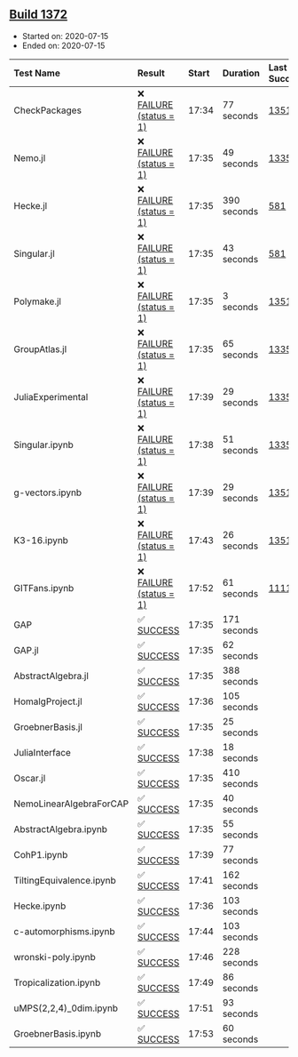 ## [Build 1372](https://oscarci.mathematik.uni-kl.de/job/oscar-julia-1.4/1372/)

* Started on: 2020-07-15
* Ended on: 2020-07-15

| Test Name    | Result | Start | Duration | Last Success | First Failure |
|:-------------|:-------|:------|:---------|:-------------|:--------------|
| CheckPackages | ❌ [FAILURE (status = 1)](https://oscarci.mathematik.uni-kl.de/job/oscar-julia-1.4/1372/artifact/logs/build-1372/CheckPackages.log) | 17:34 | 77 seconds | [1351](https://oscarci.mathematik.uni-kl.de/job/oscar-julia-1.4/1351/) | [1352](https://oscarci.mathematik.uni-kl.de/job/oscar-julia-1.4/1352/) |
| Nemo.jl | ❌ [FAILURE (status = 1)](https://oscarci.mathematik.uni-kl.de/job/oscar-julia-1.4/1372/artifact/logs/build-1372/Nemo.jl.log) | 17:35 | 49 seconds | [1335](https://oscarci.mathematik.uni-kl.de/job/oscar-julia-1.4/1335/) | [1336](https://oscarci.mathematik.uni-kl.de/job/oscar-julia-1.4/1336/) |
| Hecke.jl | ❌ [FAILURE (status = 1)](https://oscarci.mathematik.uni-kl.de/job/oscar-julia-1.4/1372/artifact/logs/build-1372/Hecke.jl.log) | 17:35 | 390 seconds | [581](https://oscarci.mathematik.uni-kl.de/job/oscar-julia-1.4/581/) | [582](https://oscarci.mathematik.uni-kl.de/job/oscar-julia-1.4/582/) |
| Singular.jl | ❌ [FAILURE (status = 1)](https://oscarci.mathematik.uni-kl.de/job/oscar-julia-1.4/1372/artifact/logs/build-1372/Singular.jl.log) | 17:35 | 43 seconds | [581](https://oscarci.mathematik.uni-kl.de/job/oscar-julia-1.4/581/) | [582](https://oscarci.mathematik.uni-kl.de/job/oscar-julia-1.4/582/) |
| Polymake.jl | ❌ [FAILURE (status = 1)](https://oscarci.mathematik.uni-kl.de/job/oscar-julia-1.4/1372/artifact/logs/build-1372/Polymake.jl.log) | 17:35 | 3 seconds | [1351](https://oscarci.mathematik.uni-kl.de/job/oscar-julia-1.4/1351/) | [1352](https://oscarci.mathematik.uni-kl.de/job/oscar-julia-1.4/1352/) |
| GroupAtlas.jl | ❌ [FAILURE (status = 1)](https://oscarci.mathematik.uni-kl.de/job/oscar-julia-1.4/1372/artifact/logs/build-1372/GroupAtlas.jl.log) | 17:35 | 65 seconds | [1335](https://oscarci.mathematik.uni-kl.de/job/oscar-julia-1.4/1335/) | [1336](https://oscarci.mathematik.uni-kl.de/job/oscar-julia-1.4/1336/) |
| JuliaExperimental | ❌ [FAILURE (status = 1)](https://oscarci.mathematik.uni-kl.de/job/oscar-julia-1.4/1372/artifact/logs/build-1372/JuliaExperimental.log) | 17:39 | 29 seconds | [1335](https://oscarci.mathematik.uni-kl.de/job/oscar-julia-1.4/1335/) | [1336](https://oscarci.mathematik.uni-kl.de/job/oscar-julia-1.4/1336/) |
| Singular.ipynb | ❌ [FAILURE (status = 1)](https://oscarci.mathematik.uni-kl.de/job/oscar-julia-1.4/1372/artifact/logs/build-1372/Singular.ipynb.log) | 17:38 | 51 seconds | [1335](https://oscarci.mathematik.uni-kl.de/job/oscar-julia-1.4/1335/) | [1336](https://oscarci.mathematik.uni-kl.de/job/oscar-julia-1.4/1336/) |
| g-vectors.ipynb | ❌ [FAILURE (status = 1)](https://oscarci.mathematik.uni-kl.de/job/oscar-julia-1.4/1372/artifact/logs/build-1372/g-vectors.ipynb.log) | 17:39 | 29 seconds | [1351](https://oscarci.mathematik.uni-kl.de/job/oscar-julia-1.4/1351/) | [1352](https://oscarci.mathematik.uni-kl.de/job/oscar-julia-1.4/1352/) |
| K3-16.ipynb | ❌ [FAILURE (status = 1)](https://oscarci.mathematik.uni-kl.de/job/oscar-julia-1.4/1372/artifact/logs/build-1372/K3-16.ipynb.log) | 17:43 | 26 seconds | [1351](https://oscarci.mathematik.uni-kl.de/job/oscar-julia-1.4/1351/) | [1352](https://oscarci.mathematik.uni-kl.de/job/oscar-julia-1.4/1352/) |
| GITFans.ipynb | ❌ [FAILURE (status = 1)](https://oscarci.mathematik.uni-kl.de/job/oscar-julia-1.4/1372/artifact/logs/build-1372/GITFans.ipynb.log) | 17:52 | 61 seconds | [1111](https://oscarci.mathematik.uni-kl.de/job/oscar-julia-1.4/1111/) | [1112](https://oscarci.mathematik.uni-kl.de/job/oscar-julia-1.4/1112/) |
| GAP | ✅ [SUCCESS](https://oscarci.mathematik.uni-kl.de/job/oscar-julia-1.4/1372/artifact/logs/build-1372/GAP.log) | 17:35 | 171 seconds |  |  |
| GAP.jl | ✅ [SUCCESS](https://oscarci.mathematik.uni-kl.de/job/oscar-julia-1.4/1372/artifact/logs/build-1372/GAP.jl.log) | 17:35 | 62 seconds |  |  |
| AbstractAlgebra.jl | ✅ [SUCCESS](https://oscarci.mathematik.uni-kl.de/job/oscar-julia-1.4/1372/artifact/logs/build-1372/AbstractAlgebra.jl.log) | 17:35 | 388 seconds |  |  |
| HomalgProject.jl | ✅ [SUCCESS](https://oscarci.mathematik.uni-kl.de/job/oscar-julia-1.4/1372/artifact/logs/build-1372/HomalgProject.jl.log) | 17:36 | 105 seconds |  |  |
| GroebnerBasis.jl | ✅ [SUCCESS](https://oscarci.mathematik.uni-kl.de/job/oscar-julia-1.4/1372/artifact/logs/build-1372/GroebnerBasis.jl.log) | 17:35 | 25 seconds |  |  |
| JuliaInterface | ✅ [SUCCESS](https://oscarci.mathematik.uni-kl.de/job/oscar-julia-1.4/1372/artifact/logs/build-1372/JuliaInterface.log) | 17:38 | 18 seconds |  |  |
| Oscar.jl | ✅ [SUCCESS](https://oscarci.mathematik.uni-kl.de/job/oscar-julia-1.4/1372/artifact/logs/build-1372/Oscar.jl.log) | 17:35 | 410 seconds |  |  |
| NemoLinearAlgebraForCAP | ✅ [SUCCESS](https://oscarci.mathematik.uni-kl.de/job/oscar-julia-1.4/1372/artifact/logs/build-1372/NemoLinearAlgebraForCAP.log) | 17:35 | 40 seconds |  |  |
| AbstractAlgebra.ipynb | ✅ [SUCCESS](https://oscarci.mathematik.uni-kl.de/job/oscar-julia-1.4/1372/artifact/logs/build-1372/AbstractAlgebra.ipynb.log) | 17:35 | 55 seconds |  |  |
| CohP1.ipynb | ✅ [SUCCESS](https://oscarci.mathematik.uni-kl.de/job/oscar-julia-1.4/1372/artifact/logs/build-1372/CohP1.ipynb.log) | 17:39 | 77 seconds |  |  |
| TiltingEquivalence.ipynb | ✅ [SUCCESS](https://oscarci.mathematik.uni-kl.de/job/oscar-julia-1.4/1372/artifact/logs/build-1372/TiltingEquivalence.ipynb.log) | 17:41 | 162 seconds |  |  |
| Hecke.ipynb | ✅ [SUCCESS](https://oscarci.mathematik.uni-kl.de/job/oscar-julia-1.4/1372/artifact/logs/build-1372/Hecke.ipynb.log) | 17:36 | 103 seconds |  |  |
| c-automorphisms.ipynb | ✅ [SUCCESS](https://oscarci.mathematik.uni-kl.de/job/oscar-julia-1.4/1372/artifact/logs/build-1372/c-automorphisms.ipynb.log) | 17:44 | 103 seconds |  |  |
| wronski-poly.ipynb | ✅ [SUCCESS](https://oscarci.mathematik.uni-kl.de/job/oscar-julia-1.4/1372/artifact/logs/build-1372/wronski-poly.ipynb.log) | 17:46 | 228 seconds |  |  |
| Tropicalization.ipynb | ✅ [SUCCESS](https://oscarci.mathematik.uni-kl.de/job/oscar-julia-1.4/1372/artifact/logs/build-1372/Tropicalization.ipynb.log) | 17:49 | 86 seconds |  |  |
| uMPS(2,2,4)_0dim.ipynb | ✅ [SUCCESS](https://oscarci.mathematik.uni-kl.de/job/oscar-julia-1.4/1372/artifact/logs/build-1372/uMPS-2-2-4-_0dim.ipynb.log) | 17:51 | 93 seconds |  |  |
| GroebnerBasis.ipynb | ✅ [SUCCESS](https://oscarci.mathematik.uni-kl.de/job/oscar-julia-1.4/1372/artifact/logs/build-1372/GroebnerBasis.ipynb.log) | 17:53 | 60 seconds |  |  |
